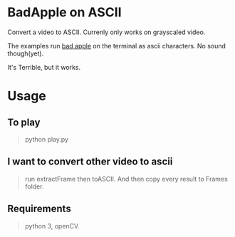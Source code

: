 # BadApple on ASCII

Convert a video to ASCII. Currenly only works on grayscaled video.

The examples run [bad apple](https://www.youtube.com/watch?v=FtutLA63Cp8) on the terminal as ascii characters. No sound though(yet). 

It's Terrible, but it works.

# Usage

## To play
> python play.py

## I want to convert other video to ascii
> run extractFrame then toASCII. And then copy every result to Frames folder.

## Requirements
> python 3, openCV.
